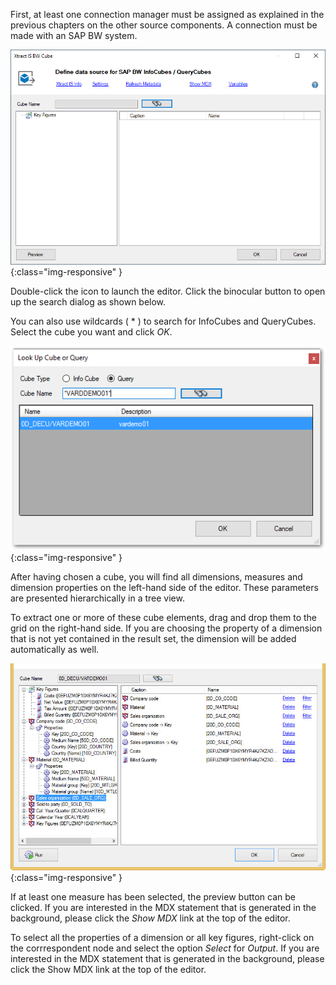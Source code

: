 First, at least one connection manager must be assigned as explained in the previous chapters on the other source components. A connection must be made with an SAP BW system.

![Bw-Cube-Data-Source](/img/content/Bw-Cube-Data-Source.png){:class="img-responsive" }

Double-click the icon to launch the editor. Click the binocular button to open up the search dialog as shown below.

You can also use wildcards ( * ) to search for InfoCubes and QueryCubes. Select the cube you want and click *OK*.

![Query-LookUp](/img/content/Query-LookUp.png){:class="img-responsive" }

After having chosen a cube, you will find all dimensions, measures and dimension properties on the left-hand side of the editor. These parameters are presented hierarchically in a tree view.

To extract one or more of these cube elements, drag and drop them to the grid on the right-hand side. If you are choosing the property of a dimension that is not yet contained in the result set, the dimension will be added automatically as well.

![Cube-Details](/img/content/Cube-Details.png){:class="img-responsive" }

If at least one measure has been selected, the preview button can be clicked. If you are interested in the MDX statement that is generated in the background, please click the *Show MDX* link at the top of the editor.

To select all the properties of a dimension or all key figures, right-click on the corrrespondent node and select the option *Select* for *Output*.
If you are interested in the MDX statement that is generated in the background, please click the Show MDX link at the top of the editor.